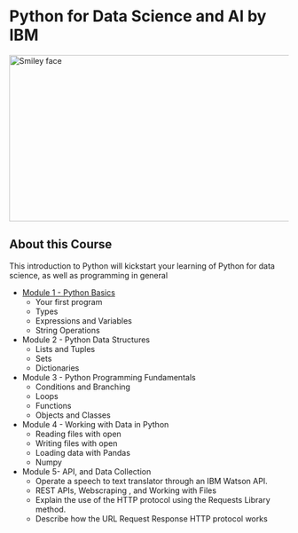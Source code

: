 # Python for Data Science and AI by IBM

<img src="https://i.imgur.com/YCFnjvg.png" alt="Smiley face" height="300" width="600">


## About this Course

This introduction to Python will kickstart your learning of Python for data science, as well as programming in general

* [Module 1 - Python Basics](https://github.com/htefera/Python-For-Data-Science/tree/master/Module-1)
    * Your first program
    * Types
    * Expressions and Variables
    * String Operations
* Module 2 - Python Data Structures
    * Lists and Tuples
    * Sets
    * Dictionaries
* Module 3 - Python Programming Fundamentals
    * Conditions and Branching
    * Loops
    * Functions
    * Objects and Classes
* Module 4 - Working with Data in Python
    * Reading files with open
    * Writing files with open
    * Loading data with Pandas
    * Numpy 
* Module 5- API, and Data Collection
    * Operate a speech to text translator through an IBM Watson API.
    * REST APIs, Webscraping , and Working with Files
    * Explain the use of the HTTP protocol using the Requests Library method.
    * Describe how the URL Request Response HTTP protocol works

